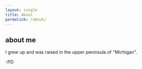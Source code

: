 ```yaml
---
layout: single
title: About
permalink: /about/
---
```

## about me
I grew up and was raised in the upper peninsula of "Michigan". 

-PD
